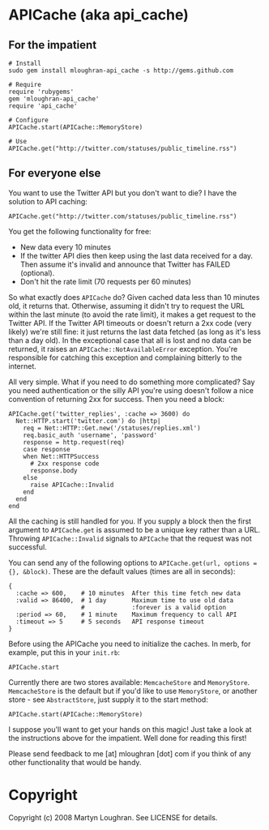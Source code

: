 APICache (aka api_cache)
========================

For the impatient
-----------------

    # Install
    sudo gem install mloughran-api_cache -s http://gems.github.com
    
    # Require
    require 'rubygems'
    gem 'mloughran-api_cache'
    require 'api_cache'
    
    # Configure
    APICache.start(APICache::MemoryStore)
    
    # Use
    APICache.get("http://twitter.com/statuses/public_timeline.rss")

For everyone else
-----------------

You want to use the Twitter API but you don't want to die? I have the solution to API caching:

    APICache.get("http://twitter.com/statuses/public_timeline.rss")

You get the following functionality for free:

* New data every 10 minutes
* If the twitter API dies then keep using the last data received for a day. Then assume it's invalid and announce that Twitter has FAILED (optional).
* Don't hit the rate limit (70 requests per 60 minutes)

So what exactly does `APICache` do? Given cached data less than 10 minutes old, it returns that. Otherwise, assuming it didn't try to request the URL within the last minute (to avoid the rate limit), it makes a get request to the Twitter API. If the Twitter API timeouts or doesn't return a 2xx code (very likely) we're still fine: it just returns the last data fetched (as long as it's less than a day old). In the exceptional case that all is lost and no data can be returned, it raises an `APICache::NotAvailableError` exception. You're responsible for catching this exception and complaining bitterly to the internet.

All very simple. What if you need to do something more complicated? Say you need authentication or the silly API you're using doesn't follow a nice convention of returning 2xx for success. Then you need a block:

    APICache.get('twitter_replies', :cache => 3600) do
      Net::HTTP.start('twitter.com') do |http|
        req = Net::HTTP::Get.new('/statuses/replies.xml')
        req.basic_auth 'username', 'password'
        response = http.request(req)
        case response
        when Net::HTTPSuccess
          # 2xx response code
          response.body
        else
          raise APICache::Invalid
        end
      end
    end

All the caching is still handled for you. If you supply a block then the first argument to `APICache.get` is assumed to be a unique key rather than a URL. Throwing `APICache::Invalid` signals to `APICache` that the request was not successful.

You can send any of the following options to `APICache.get(url, options = {}, &block)`. These are the default values (times are all in seconds):

    {
      :cache => 600,    # 10 minutes  After this time fetch new data
      :valid => 86400,  # 1 day       Maximum time to use old data
                        #             :forever is a valid option
      :period => 60,    # 1 minute    Maximum frequency to call API
      :timeout => 5     # 5 seconds   API response timeout
    }

Before using the APICache you need to initialize the caches. In merb, for example, put this in your `init.rb`:

    APICache.start

Currently there are two stores available: `MemcacheStore` and `MemoryStore`. `MemcacheStore` is the default but if you'd like to use `MemoryStore`, or another store - see `AbstractStore`, just supply it to the start method:

    APICache.start(APICache::MemoryStore)

I suppose you'll want to get your hands on this magic! Just take a look at the instructions above for the impatient. Well done for reading this first!

Please send feedback to me [at] mloughran [dot] com if you think of any other functionality that would be handy.

Copyright
=========

Copyright (c) 2008 Martyn Loughran. See LICENSE for details.
